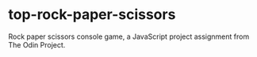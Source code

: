 # top-rock-paper-scissors
Rock paper scissors console game, a JavaScript project assignment from The Odin Project.